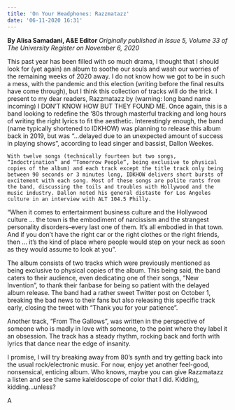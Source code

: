 ```yaml
---
title: 'On Your Headphones: Razzmatazz'
date: '06-11-2020 16:31'
---
```


**By Alisa Samadani, A&E Editor** _Originally published in Issue 5, Volume 33 of The University Register on November 6, 2020_

This past year has been filled with so much drama, I thought that I should look for (yet again) an album to soothe our souls and wash our worries of the remaining weeks of 2020 away. I do not know how we got to be in such a mess, with the pandemic and this election (writing before the final results have come through), but I think this collection of tracks will do the trick. I present to my dear readers, Razzmatazz by (warning: long band name incoming) I DON’T KNOW HOW BUT THEY FOUND ME.
Once again, this is a band looking to redefine the ‘80s through masterful tracking and long hours of writing the right lyrics to fit the aesthetic. Interestingly enough, the band (name typically shortened to IDKHOW) was planning to release this album back in 2019, but was “...delayed due to an unexpected amount of success in playing shows”, according to lead singer and bassist, Dallon Weekes.

	With twelve songs (technically fourteen but two songs, “Indoctrination” and “Tomorrow People”, being exclusive to physical copies of the album) and each track except the title track only being between 90 seconds or 3 minutes long, IDKHOW delivers short bursts of excitement with each song. Most of these songs are polite rants from the band, discussing the toils and troubles with Hollywood and the music industry. Dallon noted his general distaste for Los Angeles culture in an interview with ALT 104.5 Philly.
    
“When it comes to entertainment business culture and the Hollywood culture … the town is the embodiment of narcissism and the strangest personality disorders–every last one of them. It’s all embodied in that town. And if you don’t have the right car or the right clothes or the right friends, then … it’s the kind of place where people would step on your neck as soon as they would assume to look at you”.

The album consists of two tracks which were previously mentioned as being exclusive to physical copies of the album. This being said, the band caters to their audience, even dedicating one of their songs, “New Invention”, to thank their fanbase for being so patient with the delayed album release. The band had a rather sweet Twitter post on October 1, breaking the bad news to their fans but also releasing this specific track early, closing the tweet with “Thank you for your patience”.

Another track, “From The Gallows”, was written in the perspective of someone who is madly in love with someone, to the point where they label it an obsession. The track has a steady rhythm, rocking back and forth with lyrics that dance near the edge of insanity.

I promise, I will try breaking away from 80’s synth and try getting back into the usual rock/electronic music. For now, enjoy yet another feel-good, nonsensical, enticing album. Who knows, maybe you can give Razzmatazz a listen and see the same kaleidoscope of color that I did. Kidding, kidding...unless?

A
